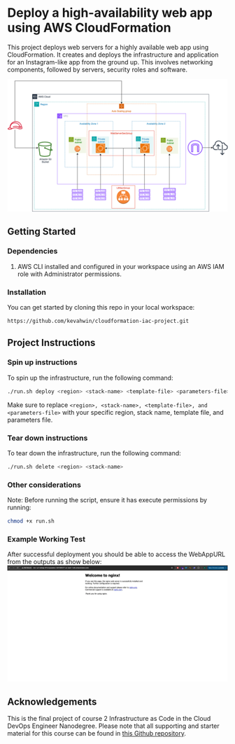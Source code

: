 # Deploy a high-availability web app using AWS CloudFormation

This project deploys web servers for a highly available web app using CloudFormation. It creates and deploys the infrastructure and application for an Instagram-like app from the ground up. This involves networking components, followed by servers, security roles and software. 

![Infrastructure Diagram](cloudformation-infra-diagram-ka.drawio.png)

## Getting Started

### Dependencies

1. AWS CLI installed and configured in your workspace using an AWS IAM role with Administrator permissions.


### Installation

You can get started by cloning this repo in your local workspace:

```
https://github.com/kevahwin/cloudformation-iac-project.git
```

## Project Instructions

### Spin up instructions
To spin up the infrastructure, run the following command:

```sh
./run.sh deploy <region> <stack-name> <template-file> <parameters-file>
```

Make sure to replace ``` <region>, <stack-name>, <template-file>, and <parameters-file> ``` with your specific region, stack name, template file, and parameters file.

### Tear down instructions
To tear down the infrastructure, run the following command:
```sh
./run.sh delete <region> <stack-name>
```

### Other considerations
Note: Before running the script, ensure it has execute permissions by running:

```sh
chmod +x run.sh
```
### Example Working Test
After successful deployment you should be able to access the WebAppURL from the outputs as show below:
 ![Working Test](screenshot.png)

## Acknowledgements

This is the final project of course 2 Infrastructure as Code in the Cloud DevOps Engineer Nanodegree.
Please note that all supporting and starter material for this course can be found in [this Github repository](https://github.com/udacity/cd12352-Deploy-Infrastructure-as-Code).
